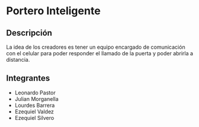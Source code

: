 # Portero Inteligente
## Descripción
La idea de los creadores es tener un equipo encargado de comunicación con el celular para poder responder el llamado de la puerta y poder abrirla a distancia.

## Integrantes
* Leonardo Pastor
* Julian Morganella
* Lourdes Barrera
* Ezequiel Valdez
* Ezequiel Silvero

